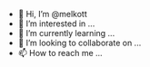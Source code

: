 - 👋 Hi, I’m @melkott
- 👀 I’m interested in ...
- 🌱 I’m currently learning ...
- 💞️ I’m looking to collaborate on ...
- 📫 How to reach me ...

<!---
melkott/melkott is a ✨ special ✨ repository because its `README.md` (this file) appears on your GitHub profile.
You can click the Preview link to take a look at your changes.
--->
